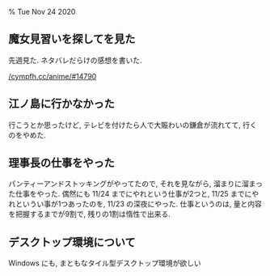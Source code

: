 % Tue Nov 24 2020

## 魔女見習いを探してを見た

先週見た.
ネタバレだらけの感想を書いた.

[/cympfh.cc/anime/#14790](https://cympfh.cc/anime/#14790)

## 江ノ島に行かなかった

行こうとか思ったけど, テレビを付けたら人で大賑わいの鎌倉が流れてて, 行くのをやめた.

## 理事長の仕事をやった

パンティーアンドストッキングがやってたので, それを見ながら,
溜まりに溜まった仕事をやった.
偶然にも 11/24 までにやれという仕事が2つと, 11/25 までにやれというい事が1つあったのを, 11/23 の深夜にやった.
仕事というのは, 量と内容を把握するまでが9割で, 残りの1割は惰性で出来る.

## デスクトップ環境について

Windows にも, まともなタイル型デスクトップ環境が欲しい
